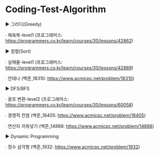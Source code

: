 # Coding-Test-Algorithm

▶ 그리디(Greedy)

  ∙ 체육복-level1 (프로그래머스: https://programmers.co.kr/learn/courses/30/lessons/42862)


▶ 정렬(Sort)

 ∙ 실패율-level1 (프로그래머스: https://programmers.co.kr/learn/courses/30/lessons/42889)
 
 ∙ 안테나 (백준_18310: https://www.acmicpc.net/problem/18310)
 
 
▶ DFS/BFS

 ∙ 괄호 변환-level2 (프로그래머스: https://programmers.co.kr/learn/courses/30/lessons/60058)
 
 ∙ 경쟁적 전염 (백준_18405: https://www.acmicpc.net/problem/18405)
 
 ∙ 연산자 끼워넣기 (백준_14888: https://www.acmicpc.net/problem/14888)
 
▶ Dynamic Programming

 ∙ 정수 삼각형 (백준_1932: https://www.acmicpc.net/problem/1932)
